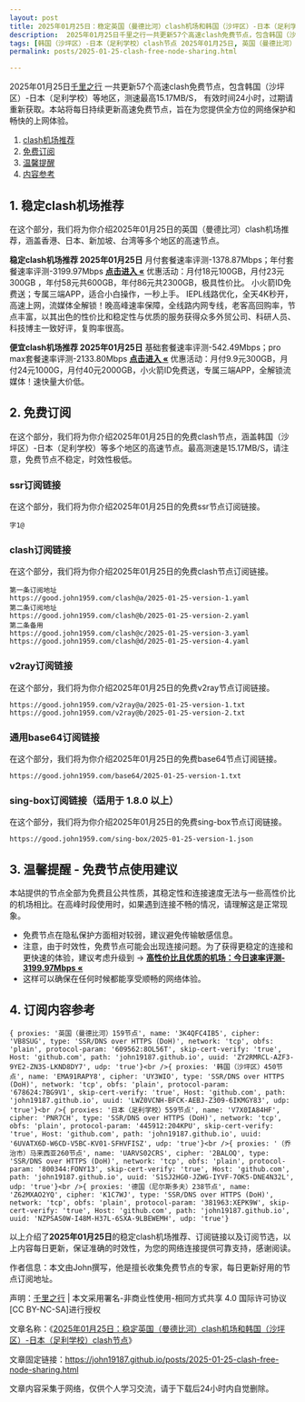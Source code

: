 ```yaml
---
layout: post
title: 2025年01月25日：稳定英国（曼德比河）clash机场和韩国（沙坪区）-日本（足利学校）clash节点
description:  2025年01月25日千里之行一共更新57个高速clash免费节点，包含韩国（沙坪区）-日本（足利学校）等地区，测速最高15.17MB/S， 有效时间24小时，过期请重新获取。本站将每日持续更新高速免费节点，旨在为您提供全方位的网络保护和畅快的上网体验
tags: [韩国（沙坪区）-日本（足利学校）clash节点 2025年01月25日, 英国（曼德比河）稳定clash机场推荐 2025年01月25日]
permalink: posts/2025-01-25-clash-free-node-sharing.html

---
```



2025年01月25日[千里之行](https://john19187.github.io) 一共更新57个高速clash免费节点，包含韩国（沙坪区）-日本（足利学校）等地区，测速最高15.17MB/S， 有效时间24小时，过期请重新获取。本站将每日持续更新高速免费节点，旨在为您提供全方位的网络保护和畅快的上网体验。

1. [clash机场推荐](#1-稳定clash机场推荐)
2. [免费订阅](#2-免费订阅)
3. [温馨提醒](#3-温馨提醒---免费节点使用建议)
4. [内容参考](#4-订阅内容参考)

## 1. 稳定clash机场推荐

在这个部分，我们将为你介绍2025年01月25日的英国（曼德比河）clash机场推荐，涵盖香港、日本、新加坡、台湾等多个地区的高速节点。

<div class="good cat1"><strong>稳定clash机场推荐 2025年01月25日</strong> 月付套餐速率评测-1378.87Mbps；年付套餐速率评测-3199.97Mbps <strong><a href="https://good.john1959.com/lepl/2025-01-25" target="_blank">点击进入 «</a></strong> 优惠活动：月付18元100GB，月付23元300GB ，年付58元共600GB，年付86元共2300GB，极具性价比。 小火箭ID免费送；专属三端APP，适合小白操作，一秒上手。 IEPL线路优化，全天4K秒开，高速上网，流媒体全解锁！晚高峰速率保障，全线路内网专线，老客高回购率，节点丰富，以其出色的性价比和稳定性与优质的服务获得众多外贸公司、科研人员、科技博主一致好评，复购率很高。</div><div class="good cat2">

<strong>便宜clash机场推荐 2025年01月25日</strong> 基础套餐速率评测-542.49Mbps；pro max套餐速率评测-2133.80Mbps <strong><a href="https://good.john1959.com/cheap/2025-01-25" target="_blank">点击进入 «</a></strong> 优惠活动：月付9.9元300GB，月付24元1000G，月付40元2000GB，小火箭ID免费送，专属三端APP，全解锁流媒体！速快量大价低。</div>

## 2. 免费订阅

在这个部分，我们将为你介绍2025年01月25日的免费clash节点，涵盖韩国（沙坪区）-日本（足利学校）等多个地区的高速节点。最高测速是15.17MB/S，请注意，免费节点不稳定，时效性极低。

### ssr订阅链接

在这个部分，我们将为你介绍2025年01月25日的免费ssr节点订阅链接。

```
字1@
```

### clash订阅链接

在这个部分，我们将为你介绍2025年01月25日的免费clash节点订阅链接。

```
第一条订阅地址
https://good.john1959.com/clash@a/2025-01-25-version-1.yaml
第二条订阅地址
https://good.john1959.com/clash@b/2025-01-25-version-2.yaml
第二条备用
https://good.john1959.com/clash@c/2025-01-25-version-3.yaml
https://good.john1959.com/clash@d/2025-01-25-version-4.yaml
```

### v2ray订阅链接

在这个部分，我们将为你介绍2025年01月25日的免费v2ray节点订阅链接。

```
https://good.john1959.com/v2ray@a/2025-01-25-version-1.txt
https://good.john1959.com/v2ray@b/2025-01-25-version-2.txt
```

### 通用base64订阅链接

在这个部分，我们将为你介绍2025年01月25日的免费base64节点订阅链接。

```
https://good.john1959.com/base64/2025-01-25-version-1.txt
```

### sing-box订阅链接（适用于 1.8.0 以上）

在这个部分，我们将为你介绍2025年01月25日的免费sing-box节点订阅链接。

```
https://good.john1959.com/sing-box/2025-01-25-version-1.json
```

## 3. 温馨提醒 - 免费节点使用建议

本站提供的节点全部为免费且公共性质，其稳定性和连接速度无法与一些高性价比的机场相比。在高峰时段使用时，如果遇到连接不畅的情况，请理解这是正常现象。

- 免费节点在隐私保护方面相对较弱，建议避免传输敏感信息。
- 注意，由于时效性，免费节点可能会出现连接问题。为了获得更稳定的连接和更快速的体验，建议考虑升级到 → <strong>[高性价比且优质的机场：今日速率评测- 3199.97Mbps «](https://good.john1959.com/lepl/2025-01-25)</strong>
- 这样可以确保在任何时候都能享受顺畅的网络体验。

## 4. 订阅内容参考

```
{ proxies: '英国（曼德比河）159节点', name: '3K4QFC4IB5', cipher: 'VB8SUG', type: 'SSR/DNS over HTTPS (DoH)', network: 'tcp', obfs: 'plain', protocol-param: '609562:8OL56T', skip-cert-verify: 'true', Host: 'github.com', path: 'john19187.github.io', uuid: 'ZY2RMRCL-AZF3-9YE2-ZN3S-LKND8DY7', udp: 'true'}<br />{ proxies: '韩国（沙坪区）450节点', name: 'EMA91RAPY8', cipher: 'UY3WIO', type: 'SSR/DNS over HTTPS (DoH)', network: 'tcp', obfs: 'plain', protocol-param: '678624:7BG9V1', skip-cert-verify: 'true', Host: 'github.com', path: 'john19187.github.io', uuid: 'LWZ0VCNH-BFCK-AEBJ-Z309-6IKMGY83', udp: 'true'}<br />{ proxies: '日本（足利学校）559节点', name: 'V7X0IA84HF', cipher: 'PNR7CH', type: 'SSR/DNS over HTTPS (DoH)', network: 'tcp', obfs: 'plain', protocol-param: '445912:204KPU', skip-cert-verify: 'true', Host: 'github.com', path: 'john19187.github.io', uuid: '6UVATX6D-W6CD-V5BC-KV01-SFHVFISZ', udp: 'true'}<br />{ proxies: '（乔治市）马来西亚260节点', name: 'UARVS02CRS', cipher: '2BALOQ', type: 'SSR/DNS over HTTPS (DoH)', network: 'tcp', obfs: 'plain', protocol-param: '800344:FONY13', skip-cert-verify: 'true', Host: 'github.com', path: 'john19187.github.io', uuid: 'S1SJ2HG0-JZWG-IYVF-7OK5-DNE4N32L', udp: 'true'}<br />{ proxies: '德国（尼尔斯多夫）238节点', name: 'Z62MXAO2YQ', cipher: 'K1C7WJ', type: 'SSR/DNS over HTTPS (DoH)', network: 'tcp', obfs: 'plain', protocol-param: '381963:XEPK9W', skip-cert-verify: 'true', Host: 'github.com', path: 'john19187.github.io', uuid: 'NZPSAS0W-I48M-H37L-6SXA-9LBEWEMH', udp: 'true'}
```

以上介绍了<strong>2025年01月25日</strong>的稳定clash机场推荐、订阅链接以及订阅节选，以上内容每日更新，保证准确的时效性，为您的网络连接提供可靠支持，感谢阅读。

作者信息：本文由John撰写，他是擅长收集免费节点的专家，每日更新好用的节点订阅地址。

声明：[千里之行](https://john19187.github.io) | 本文采用署名-非商业性使用-相同方式共享 4.0 国际许可协议[CC BY-NC-SA]进行授权

文章名称：《[2025年01月25日：稳定英国（曼德比河）clash机场和韩国（沙坪区）-日本（足利学校）clash节点](https://john19187.github.io/posts/2025-01-25-clash-free-node-sharing.html)》

文章固定链接：https://john19187.github.io/posts/2025-01-25-clash-free-node-sharing.html


文章内容采集于网络，仅供个人学习交流，请于下载后24小时内自觉删除。
